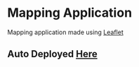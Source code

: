 # Mapping Application

Mapping application made using [Leaflet](https://leafletjs.com)

## Auto Deployed [Here](https://thomasvanbommel.github.io/leaflet-mapping/)